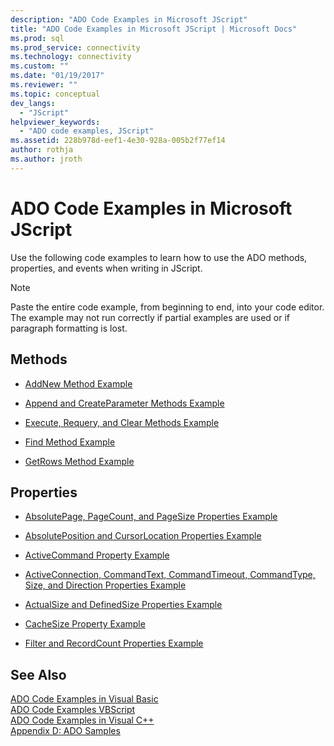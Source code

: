 ```yaml
---
description: "ADO Code Examples in Microsoft JScript"
title: "ADO Code Examples in Microsoft JScript | Microsoft Docs"
ms.prod: sql
ms.prod_service: connectivity
ms.technology: connectivity
ms.custom: ""
ms.date: "01/19/2017"
ms.reviewer: ""
ms.topic: conceptual
dev_langs: 
  - "JScript"
helpviewer_keywords: 
  - "ADO code examples, JScript"
ms.assetid: 228b978d-eef1-4e30-928a-005b2f77ef14
author: rothja
ms.author: jroth
---
```

# ADO Code Examples in Microsoft JScript
Use the following code examples to learn how to use the ADO methods, properties, and events when writing in JScript.  
  
> [!NOTE]
>  Paste the entire code example, from beginning to end, into your code editor. The example may not run correctly if partial examples are used or if paragraph formatting is lost.  
  
## Methods  
  
-   [AddNew Method Example](./addnew-method-example-jscript.md)  
  
-   [Append and CreateParameter Methods Example](./append-and-createparameter-methods-example-jscript.md)  
  
-   [Execute, Requery, and Clear Methods Example](./execute-requery-and-clear-methods-example-jscript.md)  
  
-   [Find Method Example](./find-method-example-jscript.md)  
  
-   [GetRows Method Example](./getrows-method-example-vb.md)  
  
## Properties  
  
-   [AbsolutePage, PageCount, and PageSize Properties Example](./absolutepage-pagecount-and-pagesize-properties-example-jscript.md)  
  
-   [AbsolutePosition and CursorLocation Properties Example](./absoluteposition-and-cursorlocation-properties-example-jscript.md)  
  
-   [ActiveCommand Property Example](./activecommand-property-example-jscript.md)  
  
-   [ActiveConnection, CommandText, CommandTimeout, CommandType, Size, and Direction Properties Example](./activeconnection-commandtext-timeout-type-size-example-jscript.md)  
  
-   [ActualSize and DefinedSize Properties Example](./actualsize-and-definedsize-properties-example-jscript.md)  
  
-   [CacheSize Property Example](./cachesize-property-example-jscript.md)  
  
-   [Filter and RecordCount Properties Example](./filter-and-recordcount-properties-example-jscript.md)  
  
## See Also  
 [ADO Code Examples in Visual Basic](./ado-code-examples-in-visual-basic.md)   
 [ADO Code Examples VBScript](./ado-code-examples-vbscript.md)   
 [ADO Code Examples in Visual C++](./ado-code-examples-in-visual-c.md)   
 [Appendix D: ADO Samples](../../guide/appendixes/appendix-d-ado-samples.md)